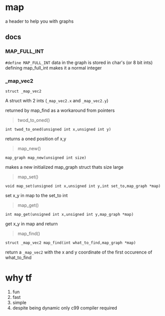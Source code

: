 # map
a header to help you with graphs

## docs
### MAP_FULL_INT
``#define MAP_FULL_INT``
data in the graph is stored in char's (or 8 bit ints) defining map_full_int makes it a normal integer

### _map_vec2
``struct _map_vec2``

A struct with 2 ints (``_map_vec2.x`` and ``_map_vec2.y``)

returned by map_find as a workaround from pointers

> twod_to_oned()

``int twod_to_oned(unsigned int x,unsigned int y)``

returns a oned position of x,y

> map_new()

``map_graph map_new(unsigned int size)``

makes a new initialized map_graph struct thats size large

> map_set()

``void map_set(unsigned int x,unsigned int y,int set_to,map_graph *map)``

set x_y in map to the set_to int

> map_get()

``int map_get(unsigned int x,unsigned int y,map_graph *map)``

get x_y in map and return

> map_find()

``struct _map_vec2 map_find(int what_to_find,map_graph *map)``

return a ``_map_vec2`` with the x and y coordinate of the first occurence of what_to_find

# why tf
1. fun
2. fast
3. simple
4. despite being dynamic only c99 compiler required
